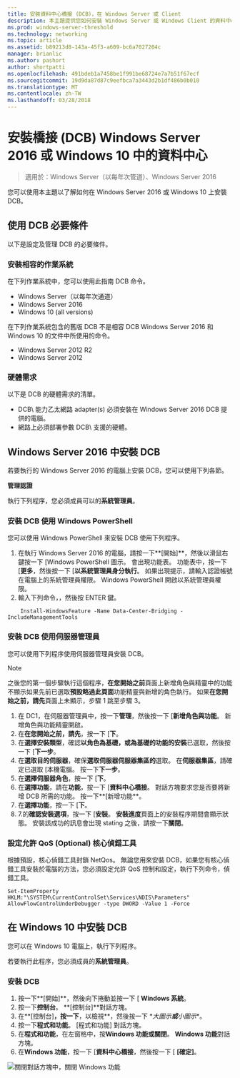 ```yaml
---
title: 安裝資料中心橋接 (DCB)，在 Windows Server 或 Client
description: 本主題提供您如何安裝 Windows Server 或 Windows Client 的資料中心橋接上的指示操作。
ms.prod: windows-server-threshold
ms.technology: networking
ms.topic: article
ms.assetid: b89213d8-143a-45f3-a609-bc6a7027204c
manager: brianlic
ms.author: pashort
author: shortpatti
ms.openlocfilehash: 491bdeb1a7458be1f991be68724e7a7b51f67ecf
ms.sourcegitcommit: 19d9da87d87c9eefbca7a3443d2b1df486b0b010
ms.translationtype: MT
ms.contentlocale: zh-TW
ms.lasthandoff: 03/28/2018
---
```

# <a name="install-data-center-bridging-dcb-in-windows-server-2016-or-windows-10"></a>安裝橋接 \(DCB\) Windows Server 2016 或 Windows 10 中的資料中心

>適用於：Windows Server（以每年次管道）、Windows Server 2016

您可以使用本主題以了解如何在 Windows Server 2016 或 Windows 10 上安裝 DCB。

## <a name="prerequisites-for-using-dcb"></a>使用 DCB 必要條件

以下是設定及管理 DCB 的必要條件。

### <a name="install-a-compatible-operating-system"></a>安裝相容的作業系統

在下列作業系統中，您可以使用此指南 DCB 命令。

- Windows Server（以每年次通道）
- Windows Server 2016
- Windows 10 \(all versions\)

在下列作業系統包含的舊版 DCB 不是相容 DCB Windows Server 2016 和 Windows 10 的文件中所使用的命令。

- Windows Server 2012 R2
- Windows Server 2012

###  <a name="hardware-requirements"></a>硬體需求

以下是 DCB 的硬體需求的清單。

- DCB\ 能力乙太網路 adapter\(s\) 必須安裝在 Windows Server 2016 DCB 提供的電腦。
- 網路上必須部署參數 DCB\ 支援的硬體。


## <a name="install-dcb-in-windows-server-2016"></a>Windows Server 2016 中安裝 DCB

若要執行的 Windows Server 2016 的電腦上安裝 DCB，您可以使用下列各節。

**管理認證**

執行下列程序，您必須成員可以的**系統管理員**。

### <a name="install-dcb-using-windows-powershell"></a>安裝 DCB 使用 Windows PowerShell

您可以使用 Windows PowerShell 來安裝 DCB 使用下列程序。

1. 在執行 Windows Server 2016 的電腦，請按一下**[開始]**，然後以滑鼠右鍵按一下 [Windows PowerShell 圖示。 會出現功能表。 功能表中，按一下 [**更多**，然後按一下 [**以系統管理員身分執行**。 如果出現提示，請輸入認證帳號在電腦上的系統管理員權限。 Windows PowerShell 開啟以系統管理員權限。
2. 輸入下列命令，，然後按 ENTER 鍵。

````
    Install-WindowsFeature -Name Data-Center-Bridging -IncludeManagementTools
````

### <a name="install-dcb-using-server-manager"></a>安裝 DCB 使用伺服器管理員

您可以使用下列程序使用伺服器管理員安裝 DCB。

>[!NOTE]
>之後您的第一個步驟執行這個程序，**在您開始之前**頁面上新增角色與精靈中的功能不顯示如果先前已選取**預設略過此頁面**功能精靈與新增的角色執行。 如果**在您開始之前，請先**頁面上未顯示，步驟 1 跳至步驟 3。

1. 在 DC1，在伺服器管理員中，按一下**管理**，然後按一下 [**新增角色與功能**。 新增角色與功能精靈開啟。
2. 在**在您開始之前，請先**，按一下 [**下**。
3. 在**選擇安裝類型**，確認**以角色為基礎，或為基礎的功能的安裝**已選取，然後按一下 [**下一步**。
4. 在**選取目的伺服器**，確保**選取伺服器伺服器集區的**選取。 在**伺服器集區**，請確定已選取 [本機電腦。 按一下**下一步**。
5. 在**選擇伺服器角色**，按一下 [**下**。
6. 在**選擇功能**，請在**功能**，按一下 [**資料中心橋接**。 對話方塊要求您是否要將新增 DCB 所需的功能。 按一下**[新增功能**。
7. 在**選擇功能**，按一下 [**下**。 
8. 7.的**確認安裝選項**，按一下 [**安裝**。 **安裝進度**頁面上的安裝程序期間會顯示狀態。 安裝該成功的訊息會出現 stating 之後，請按一下**關閉**。

### <a name="configure-the-kernel-debugger-to-allow-qos-optional"></a>設定允許 QoS \(Optional\) 核心偵錯工具

 根據預設，核心偵錯工具封鎖 NetQos。 無論您用來安裝 DCB，如果您有核心偵錯工具安裝於電腦的方法，您必須設定允許 QoS 控制和設定，執行下列命令，偵錯工具。

````
Set-ItemProperty HKLM:"\SYSTEM\CurrentControlSet\Services\NDIS\Parameters" AllowFlowControlUnderDebugger -type DWORD -Value 1 -Force
````

## <a name="install-dcb-in-windows-10"></a>在 Windows 10 中安裝 DCB

您可以在 Windows 10 電腦上，執行下列程序。

若要執行此程序，您必須成員的**系統管理員**。

### <a name="install-dcb"></a>安裝 DCB

1. 按一下**[開始]**，然後向下捲動並按一下 [ **Windows 系統**。
2. 按一下**控制台**。 **[控制台]**對話方塊。
3. 在**[控制台]**，按一下**，以檢視**，然後按一下 \**大圖示**或**小圖示**。
4. 按一下**程式和功能**。 [程式和功能] 對話方塊。
5. 在**程式和功能**，在左窗格中，按**Windows 功能或關閉**。 **Windows 功能**對話方塊。
6. 在**Windows 功能**，按一下 [**資料中心橋接**，然後按一下 [ **[確定]**。

![關閉對話方塊中，關閉 Windows 功能](../../media/Dcb-Scripting/Dcb-Scripting.jpg)


